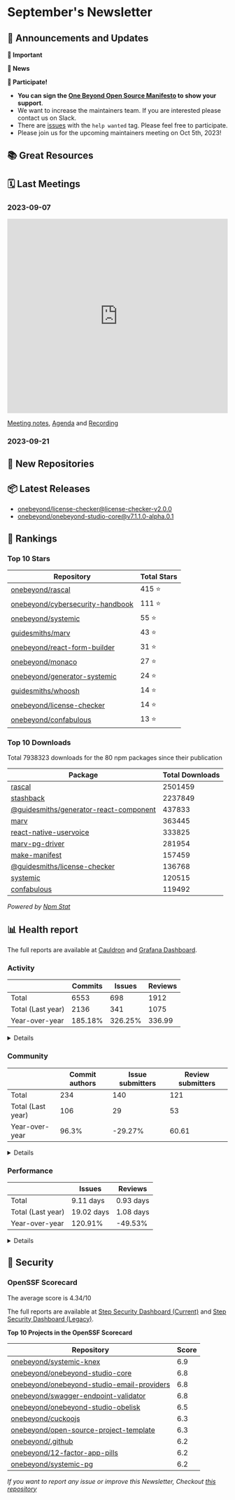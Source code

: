 # September's Newsletter

## 📢 Announcements and Updates

<!--- @TODO: Manual addition --->

**🚨 Important**
<!--- @TODO: Manual addition --->

**📰 News**
<!--- @TODO: Manual addition --->

**🙌 Participate!**
- **You can sign the [One Beyond Open Source Manifesto](/open-source-manifesto) to show your support**.
- We want to increase the maintainers team. If you are interested please contact us on Slack.
- There are [issues](https://github.com/search?q=user%3Aonebeyond+user%3Aguidesmiths+label%3A%22help+wanted%22+state%3Aopen&type=Issues&ref=advsearch&l=&l=) with the `help wanted` tag. Please feel free to participate.
- Please join us for the upcoming maintainers meeting on Oct 5th, 2023!


## 📚 Great Resources

<!--- @TODO: Manual addition --->

## 🗓 Last Meetings

### 2023-09-07

<iframe width="100%" height="444" src="https://www.youtube.com/embed/TRTH9q-cMEM" title="YouTube video player" frameborder="0" allow="accelerometer; autoplay; clipboard-write; encrypted-media; gyroscope; picture-in-picture; web-share" allowfullscreen></iframe>

[Meeting notes](/meetings/2023-09-07), [Agenda](https://github.com/onebeyond/maintainers/issues/130) and [Recording](https://www.youtube.com/watch?v=TRTH9q-cMEM)


### 2023-09-21
<!--- @TODO: Pending --->

## 🍿 New Repositories


## 📦 Latest Releases

- [onebeyond/license-checker@license-checker-v2.0.0](https://github.com/onebeyond/license-checker/releases/tag/license-checker-v2.0.0)
- [onebeyond/onebeyond-studio-core@v7.1.1.0-alpha.0.1](https://github.com/onebeyond/onebeyond-studio-core/releases/tag/v7.1.1.0-alpha.0.1)

## 🥇 Rankings

### Top 10 Stars

| Repository | Total Stars | 
| -- | -- |
| [onebeyond/rascal](https://github.com/onebeyond/rascal) | 415 ⭐️ |
| [onebeyond/cybersecurity-handbook](https://github.com/onebeyond/cybersecurity-handbook) | 111 ⭐️ |
| [onebeyond/systemic](https://github.com/onebeyond/systemic) | 55 ⭐️ |
| [guidesmiths/marv](https://github.com/guidesmiths/marv) | 43 ⭐️ |
| [onebeyond/react-form-builder](https://github.com/onebeyond/react-form-builder) | 31 ⭐️ |
| [onebeyond/monaco](https://github.com/onebeyond/monaco) | 27 ⭐️ |
| [onebeyond/generator-systemic](https://github.com/onebeyond/generator-systemic) | 24 ⭐️ |
| [guidesmiths/whoosh](https://github.com/guidesmiths/whoosh) | 14 ⭐️ |
| [onebeyond/license-checker](https://github.com/onebeyond/license-checker) | 14 ⭐️ |
| [onebeyond/confabulous](https://github.com/onebeyond/confabulous) | 13 ⭐️ |


### Top 10 Downloads

Total 7938323 downloads for the 80 npm packages since their publication

| Package | Total Downloads | 
| -- | -- |
| [rascal](https://www.npmjs.com/package/rascal) | 2501459 |
| [stashback](https://www.npmjs.com/package/stashback) | 2237849 |
| [@guidesmiths/generator-react-component](https://www.npmjs.com/package/@guidesmiths/generator-react-component) | 437833 |
| [marv](https://www.npmjs.com/package/marv) | 363445 |
| [react-native-uservoice](https://www.npmjs.com/package/react-native-uservoice) | 333825 |
| [marv-pg-driver](https://www.npmjs.com/package/marv-pg-driver) | 281954 |
| [make-manifest](https://www.npmjs.com/package/make-manifest) | 157459 |
| [@guidesmiths/license-checker](https://www.npmjs.com/package/@guidesmiths/license-checker) | 136768 |
| [systemic](https://www.npmjs.com/package/systemic) | 120515 |
| [confabulous](https://www.npmjs.com/package/confabulous) | 119492 |

_Powered by [Npm Stat](https://github.com/pvorb/npm-stat.com)_


## 📊 Health report

The full reports are available at [Cauldron](https://cauldron.io/project/7192) and [Grafana Dashboard](https://cauldron.io/project/7192/public-kibana).

### Activity

| | Commits | Issues |  Reviews | 
| -- | -- | -- | -- |
| Total | 6553 | 698 | 1912 |
| Total (Last year)	| 2136 | 341 | 1075 |
| Year-over-year | 185.18% | 326.25% | 336.99 |

<details>
    <summary>Details</summary>

- Commits: 528
- Lines/commit: 4577.75
- Lines/commit/file: 0.82
- Issues created: 80
- Issues closed: 76
- Issues open: 210
- Pull requests created: 353
- Pull requests closed: 385
- Pull requests open: 201

</details>


### Community

| | Commit authors | Issue submitters |  Review submitters | 
| -- | -- | -- | -- |
| Total | 234 | 140 | 121 |
| Total (Last year)	| 106 | 29 | 53 |
| Year-over-year | 96.3% | -29.27% | 60.61 |

<details>
    <summary>Details</summary>

**Active People**
- Git Authors: 43
- Issue Authors: 12
- PRs Submitters: 22

**Onboarding**
- Git Authors: 12
- Issue Authors: 3
- PRs Submitters: 3

</details>


### Performance


| | Issues | Reviews | 
| -- | -- | -- |
| Total | 9.11 days | 0.93 days |
| Total (Last year)	| 19.02 days | 1.08 days |
| Year-over-year | 120.91% | -49.53% |


<details>
    <summary>Details</summary>

**Issues**
- Time Open (average): 455.84 days
- Time Open (median): 253.82 days
- Open Issues: 210

**Reviews**
- Time Open (average): 409.89 days
- Time Open (median): 293.67 days
- Open Reviews: 198

</details>


## 🔐 Security

### OpenSSF Scorecard

The average score is 4.34/10

The full reports are available at [Step Security Dashboard (Current)](https://app.stepsecurity.io/github/app/onebeyond/onebeyond/repositories) and [Step Security Dashboard (Legacy)](https://app.stepsecurity.io/github/app/onebeyond/guidesmiths/repositories).


**Top 10 Projects in the OpenSSF Scorecard**


| Repository | Score |
| -- | -- |
| [onebeyond/systemic-knex](https://github.com/onebeyond/systemic-knex) | 6.9 |
| [onebeyond/onebeyond-studio-core](https://github.com/onebeyond/onebeyond-studio-core) | 6.8 |
| [onebeyond/onebeyond-studio-email-providers](https://github.com/onebeyond/onebeyond-studio-email-providers) | 6.8 |
| [onebeyond/swagger-endpoint-validator](https://github.com/onebeyond/swagger-endpoint-validator) | 6.8 |
| [onebeyond/onebeyond-studio-obelisk](https://github.com/onebeyond/onebeyond-studio-obelisk) | 6.5 |
| [onebeyond/cuckoojs](https://github.com/onebeyond/cuckoojs) | 6.3 |
| [onebeyond/open-source-project-template](https://github.com/onebeyond/open-source-project-template) | 6.3 |
| [onebeyond/.github](https://github.com/onebeyond/.github) | 6.2 |
| [onebeyond/12-factor-app-pills](https://github.com/onebeyond/12-factor-app-pills) | 6.2 |
| [onebeyond/systemic-pg](https://github.com/onebeyond/systemic-pg) | 6.2 |

_If you want to report any issue or improve this Newsletter, Checkout [this repository](https://github.com/onebeyond/newsletter-generator)_